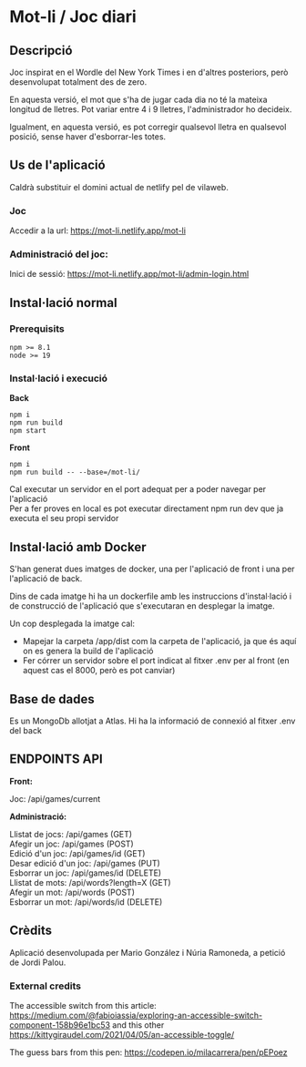 # Mot-li / Joc diari

## Descripció

Joc inspirat en el Wordle del New York Times i en d'altres posteriors, però desenvolupat totalment des de zero.

En aquesta versió, el mot que s'ha de jugar cada dia no té la mateixa longitud de lletres. Pot variar entre 4 i 9 lletres, l'administrador ho decideix.

Igualment, en aquesta versió, es pot corregir qualsevol lletra en qualsevol posició, sense haver d'esborrar-les totes.

## Us de l'aplicació

Caldrà substituir el domini actual de netlify pel de vilaweb.

### Joc

Accedir a la url: https://mot-li.netlify.app/mot-li

### Administració del joc:

Inici de sessió: https://mot-li.netlify.app/mot-li/admin-login.html

## Instal·lació normal

### Prerequisits

    npm >= 8.1
    node >= 19

### Instal·lació i execució

**Back**<br>

    npm i
    npm run build
    npm start

**Front**<br>

    npm i
    npm run build -- --base=/mot-li/

Cal executar un servidor en el port adequat per a poder navegar per l'aplicació  
Per a fer proves en local es pot executar directament npm run dev que ja executa el seu propi servidor

## Instal·lació amb Docker

S'han generat dues imatges de docker, una per l'aplicació de front i una per l'aplicació de back.

Dins de cada imatge hi ha un dockerfile amb les instruccions d'instal·lació i de construcció de l'aplicació que s'executaran en desplegar la imatge.

Un cop desplegada la imatge cal:

- Mapejar la carpeta /app/dist com la carpeta de l'aplicació, ja que és aquí on es genera la build de l'aplicació
- Fer córrer un servidor sobre el port indicat al fitxer .env per al front (en aquest cas el 8000, però es pot canviar)

## Base de dades

Es un MongoDb allotjat a Atlas. Hi ha la informació de connexió al fitxer .env del back

## ENDPOINTS API

**Front:**

Joc: /api/games/current

**Administració:**

Llistat de jocs: /api/games (GET)  
Afegir un joc: /api/games (POST)  
Edició d'un joc: /api/games/id (GET)  
Desar edició d'un joc: /api/games (PUT)  
Esborrar un joc: /api/games/id (DELETE)  
Llistat de mots: /api/words?length=X (GET)  
Afegir un mot: /api/words (POST)  
Esborrar un mot: /api/words/id (DELETE)

## Crèdits

Aplicació desenvolupada per Mario González i Núria Ramoneda, a petició de Jordi Palou.

### External credits

The accessible switch from this article: https://medium.com/@fabioiassia/exploring-an-accessible-switch-component-158b96e1bc53 and this other https://kittygiraudel.com/2021/04/05/an-accessible-toggle/

The guess bars from this pen: https://codepen.io/milacarrera/pen/pEPoez
